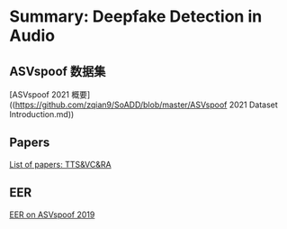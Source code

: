 # Summary: Deepfake Detection in Audio



## ASVspoof 数据集

[ASVspoof 2021 概要]((https://github.com/zqian9/SoADD/blob/master/ASVspoof 2021 Dataset Introduction.md))

## Papers

[List of papers: TTS&VC&RA](https://github.com/zqian9/SoADD/blob/master/Papers.md)

## EER

[EER on ASVspoof 2019](https://github.com/zqian9/SoADD/blob/master/EER.md)



